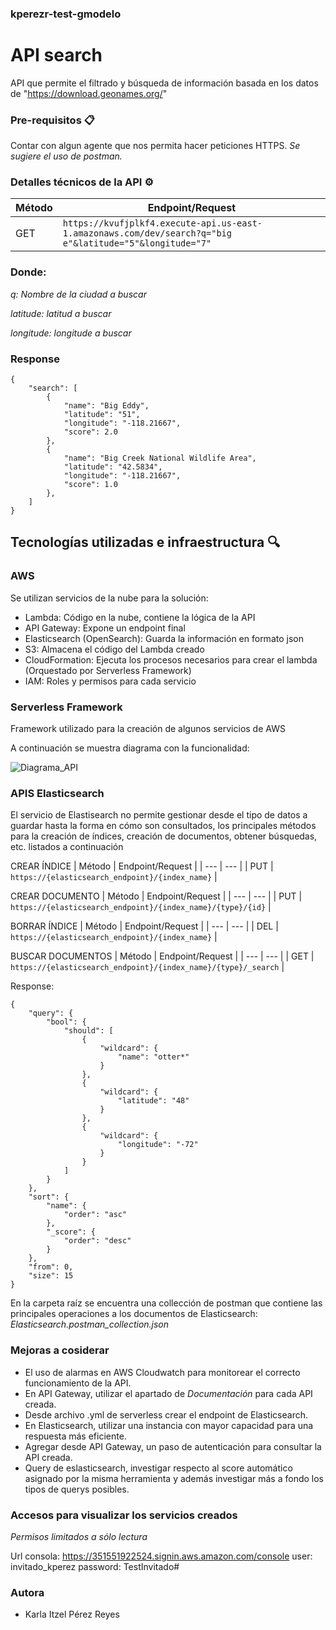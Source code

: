 ### kperezr-test-gmodelo

# API search
API que permite el filtrado y búsqueda de información basada en los datos de "https://download.geonames.org/"

### Pre-requisitos 📋
Contar con algun agente que nos permita hacer peticiones HTTPS. _Se sugiere el uso de postman._

### Detalles técnicos de la API ⚙️

| Método | Endpoint/Request | 
| --- | --- | 
| GET | ```https://kvufjplkf4.execute-api.us-east-1.amazonaws.com/dev/search?q="big e"&latitude="5"&longitude="7"``` | 

### Donde:
_q: Nombre de la ciudad a buscar_

_latitude: latitud a buscar_

_longitude: longitude a buscar_

### Response
```
{
    "search": [
        {
            "name": "Big Eddy",
            "latitude": "51",
            "longitude": "-118.21667",
            "score": 2.0
        },
        {
            "name": "Big Creek National Wildlife Area",
            "latitude": "42.5834",
            "longitude": "-118.21667",
            "score": 1.0
        },
    ]
}
```  

## Tecnologías utilizadas e infraestructura 🔍
### AWS
Se utilizan servicios de la nube para la solución:
- Lambda: Código en la nube, contiene la lógica de la API
- API Gateway: Expone un endpoint final
- Elasticsearch (OpenSearch): Guarda la información en formato json
- S3: Almacena el código del Lambda creado
- CloudFormation: Ejecuta los procesos necesarios para crear el lambda (Orquestado por Serverless Framework)
- IAM: Roles y permisos para cada servicio

### Serverless Framework
Framework utilizado para la creación de algunos servicios de AWS

A continuación se muestra diagrama con la funcionalidad:

![Diagrama_API](https://user-images.githubusercontent.com/101559613/158156716-52bde859-4546-44d8-8b34-19c740b6b1b7.png)


### APIS Elasticsearch
El servicio de Elastisearch no permite gestionar desde el tipo de datos a guardar hasta la forma en cómo son consultados, los principales métodos para la creación de índices, creación de documentos, obtener búsquedas, etc. listados a continuación

CREAR ÍNDICE
| Método | Endpoint/Request | 
| --- | --- | 
| PUT | ```https://{elasticsearch_endpoint}/{index_name}``` | 

CREAR DOCUMENTO
| Método | Endpoint/Request | 
| --- | --- | 
| PUT | ```https://{elasticsearch_endpoint}/{index_name}/{type}/{id}``` | 

BORRAR ÍNDICE
| Método | Endpoint/Request | 
| --- | --- | 
| DEL | ```https://{elasticsearch_endpoint}/{index_name}``` | 

BUSCAR DOCUMENTOS
| Método | Endpoint/Request | 
| --- | --- | 
| GET | ```https://{elasticsearch_endpoint}/{index_name}/{type}/_search``` | 

Response:

```
{
    "query": {
        "bool": {
            "should": [
                {
                    "wildcard": {
                        "name": "otter*"
                    }
                },
                {
                    "wildcard": {
                        "latitude": "48"
                    }
                },
                {
                    "wildcard": {
                        "longitude": "-72"
                    }
                }
            ]
        }
    },
    "sort": {
        "name": {
            "order": "asc"
        },
        "_score": {
            "order": "desc"
        }
    },
    "from": 0,
    "size": 15
}
```

En la carpeta raíz se encuentra una collección de postman que contiene las principales operaciones a los documentos de Elasticsearch:
_Elasticsearch.postman_collection.json_

### Mejoras a cosiderar
- El uso de alarmas en AWS Cloudwatch para monitorear el correcto funcionamiento de la API.
- En API Gateway, utilizar el apartado de _Documentación_ para cada API creada.
- Desde archivo .yml de serverless crear el endpoint de Elasticsearch.
- En Elasticsearch, utilizar una instancia con mayor capacidad para una respuesta más eficiente.
- Agregar desde API Gateway, un paso de autenticación para consultar la API creada.
- Query de eslasticsearch, investigar respecto al score automático asignado por la misma herramienta y además investigar más a fondo los tipos de querys posibles.


### Accesos para visualizar los servicios creados
_Permisos limitados a sólo lectura_

Url consola: https://351551922524.signin.aws.amazon.com/console
user: invitado_kperez
password: TestInvitado#

### Autora
- Karla Itzel Pérez Reyes 
